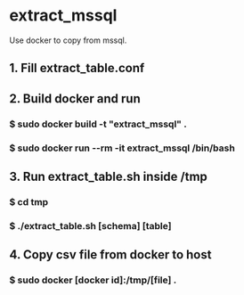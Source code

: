# extract_mssql
Use docker to copy from mssql.

## 1. Fill extract_table.conf 

## 2. Build docker and run
### $ sudo docker build -t "extract_mssql" .
### $ sudo docker run --rm -it extract_mssql /bin/bash

## 3. Run extract_table.sh inside /tmp
### $ cd tmp
### $ ./extract_table.sh [schema] [table]

## 4. Copy csv file from docker to host
### $ sudo docker [docker id]:/tmp/[file] .

